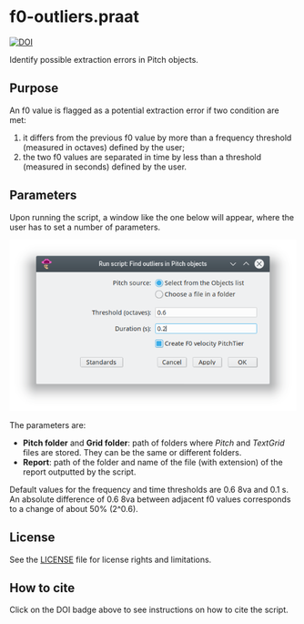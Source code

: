 # f0-outliers.praat

[![DOI](https://zenodo.org/badge/384227966.svg)](https://zenodo.org/badge/latestdoi/384227966)

Identify possible extraction errors in Pitch objects.

## Purpose

An f0 value is flagged as a potential extraction error if two condition are
met:
1. it differs from the previous f0 value by more than a frequency threshold (measured in octaves) defined by the user;
2. the two f0 values are separated in time by less than a threshold (measured in seconds) defined by the user.

## Parameters

Upon running the script, a window like the one below will appear, where the user has to set a number of parameters.

![Script GUI](figs/script-gui.png)

The parameters are:

- **Pitch folder** and **Grid folder**: path of folders where *Pitch* and *TextGrid* files are stored. They can be the same or different folders.
- **Report**: path of the folder and name of the file (with extension) of the report outputted by the script.

Default values for the frequency and time thresholds are 0.6 8va and 0.1 s. An absolute difference of 0.6 8va between adjacent f0 values corresponds to a change of about 50% (2^0.6).

## License

See the [LICENSE](LICENSE.md) file for license rights and limitations.

## How to cite

Click on the DOI badge above to see instructions on how to cite the script.
